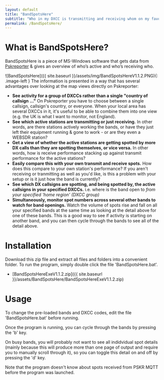 ```yaml
---
layout: default
title: "BandSpotsHere"
subtitle: "Who in my DXCC is transmitting and receiving whom on my favourite bands?"
permalink: /BandSpotsHere/
---
```


# What is BandSpotsHere?
BandSpotsHere is a piece of MS-Windows software that gets data from  [Pskreporter](https://pskreporter.info/) & gives an overview of who’s active and who’s receiving who. 

![BandSpotsHere]({{ site.baseurl }}/assets/img/BandSpotsHereV1.1.2.PNG){: .image-left }
The information is presented in a way that has several advantages over looking at the map views directly on Pskreporter:
 - **See activity for a group of DXCCs rather than a single "country of callsign ..."** On Pskreporter you have to choose between a single callsign, callsign's country, or everyone. When your local area has several DXCCs in it, it's useful to be able to combine them into one view (e.g. the UK is what I want to monitor, not England).
 - **See which active stations are transmitting or just receiving.** In other words, are there stations actively working the bands, or have they just left their equipment running & gone to work - or are they even a WEBSDR station?
 - **Get a view of whether the active stations are getting spotted by more DX calls than they are spotting themselves, or vice versa.** In other words, how is receive performance stacking up against transmit performance for the active stations? 
 - **Easily compare this with your own transmit and receive spots.** How does this compare to your own station's performance? If you aren't receiving or tranmitting as well as you'd like, is this a problem with your setup or is it just how the band is currently?
 - **See which DX callsigns are spotting, and being spotted by, the active callsigns in your specified DXCCs.** i.e. where is the band open to *from your specified 'home region' (DXCC group)*
 - **Simultaneously, monitor spot numbers across several other bands to watch for band openings.** Watch the volume of spots rise and fall on all your specified bands at the same time as looking at the detail above for one of these bands. This is a good way to see if activity is starting on another band, and you can then cycle through the bands to see all of the detail above.

# Installation
Download this zip file and extract all files and folders into a convenient folder. To run the program, simply double click the file 'BandSpotsHere.bat'.
   - [BandSpotsHereExeV1.1.2.zip]({{ site.baseurl }}/assets/BandSpotsHere/BandSpotsHereExeV1.1.2.zip)

# Usage
To change the pre-loaded bands and DXCC codes, edit the file 'BandSpotsHere.bat' before running.

Once the program is running, you can cycle through the bands by pressing  the 'b' key.

On busy bands, you will probably not want to see all indidvidual spot details (mainly because this will produce more than one page of output and require you to manually scroll through it), so you can toggle this detail on and off by pressing the 'd' key.

Note that the program doesn't know about spots received from PSKR MQTT before the program was launched.















